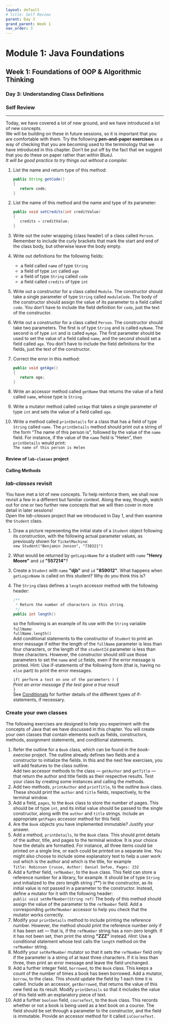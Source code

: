 ```yaml
---
layout: default
# title: Self Review
parent: Day 3
grand_parent: Week 1
nav_order: 3
---
```


# Module 1: Java Foundations

## Week 1: Foundations of OOP & Algorithmic Thinking

### Day 3: Understanding Class Definitions
### Self Review
---

Today, we have covered a lot of new ground, and we have introduced a lot of new concepts.  
We will be building on these in future sessions, so it is important that you are comfortable with them. Try the following **pen-and-paper exercises** as a way of checking that you are becoming used to the terminology that we have introduced in this chapter. Don’t be put off by the fact that we suggest that you do these on paper rather than within BlueJ.  
_It will be good practice to try things out without a compiler._

1. List the name and return type of this method:

   ```java
   public String getCode()
   {
      return code;
   }
   ```

2. List the name of this method and the name and type of its parameter:

   ```java
   public void setCredits(int creditValue)
   {
      credits = creditValue;
   }
   ```

3. Write out the outer wrapping (class header) of a class called `Person`.  
   Remember to include the curly brackets that mark the start and end of the class body, but otherwise leave the body empty.
4. Write out definitions for the following fields:
   - a field called `name` of type `String`
   - a field of type `int` called `age`
   - a field of type `String` called `code`
   - a field called `credits` of type `int`
5. Write out a constructor for a class called `Module`. The constructor should take a single parameter of type `String` called `moduleCode`. The body of the constructor should assign the value of its parameter to a field called `code`. You don’t have to include the field definition for `code`, just the text of the constructor.
6. Write out a constructor for a class called `Person`. The constructor should take two parameters. The first is of type `String` and is called `myName`. The second is of type `int` and is called `myAge`. The first parameter should be used to set the value of a field called `name`, and the second should set a field called `age`. You don’t have to include the field definitions for the fields, just the text of the constructor.
7. Correct the error in this method:

   ```java
   public void getAge()
   {
      return age;
   }
   ```

8. Write an accessor method called `getName` that returns the value of a field called `name`, whose type is `String`.
9. Write a mutator method called `setAge` that takes a single parameter of type `int` and sets the value of a field called `age`.
10. Write a method called `printDetails` for a class that has a field of type `String` called `name`. The `printDetails` method should print out a string of the form “The name of this person is”, followed by the value of the `name` field. For instance, if the value of the `name` field is “Helen”, then `printDetails` would print:  
    `The name of this person is Helen`

#### Review of `lab-classes` project

#### Calling Methods

### _lab-classes_ revisit

You have met a lot of new concepts. To help reinforce them, we shall now revisit a few in a different but familiar context. Along the way, though, watch out for one or two further new concepts that we will then cover in more detail in later sessions!  
Open the _lab-classes_ project that we introduced in Day 1, and then examine the `Student` class.

1. Draw a picture representing the initial state of a `Student` object following its construction, with the following actual parameter values, as previously shown for `TicketMachine`:  
   `new Student("Benjamin Jonson", "738321")`
2. What would be returned by `getLoginName` for a student with `name` **"Henry Moore"** and `id` **"557214"**?
3. Create a `Student` with `name` **"djb"** and `id` **"859012"**. What happens when `getLoginName` is called on this student? Why do you think this is?
4. The `String` class defines a `length` accessor method with the following header:

   ```java
   /**
    * Return the number of characters in this string.
    */
   public int length()
   ```

   so the following is an example of its use with the `String` variable `fullName`:  
   `fullName.length()`  
   Add conditional statements to the constructor of `Student` to print an error message if either the length of the `fullName` parameter is less than four characters, or the length of the `studentId` parameter is less than three characters. However, the constructor should still use those parameters to set the `name` and `id` fields, even if the error message is printed. Hint: Use if-statements of the following form (that is, having no `else` part) to print the error messages.

   `if( perform a test on one of the parameters ) {`  
    _Print an error message if the test gave a true result_  
   `}`  
   See [Conditionals](../../cheatsheets/conditionals.md) for further details of the different types of if-statements, if necessary.

### Create your own classes

The following exercises are designed to help you experiment with the concepts of Java that we have discussed in this chapter. You will create your own classes that contain elements such as fields, constructors, methods, assignment statements, and conditional
statements.

1. Refer the outline for a `Book` class, which can be found in the _book-exercise_ project. The outline already defines two fields and a constructor to initialize the fields. In this and the next few exercises, you will add features to the class outline.  
   Add two accessor methods to the class — `getAuthor` and `getTitle` — that return the author and title fields as their respective results. Test your class by creating some instances and calling the methods.
2. Add two methods, `printAuthor` and `printTitle`, to the outline `Book` class. These should print the `author` and `title` fields, respectively, to the terminal window.
3. Add a field, `pages`, to the `Book` class to store the number of pages. This should be of type `int`, and its initial value should be passed to the single constructor, along with the `author` and `title` strings. Include an appropriate `getPages` accessor method for this field.
4. Are the `Book` objects you have implemented immutable? Justify your answer.
5. Add a method, `printDetails`, to the `Book` class. This should print details of the author, title, and pages to the terminal window. It is your choice how the details are formatted. For instance, all three items could be printed on a single line, or each could be printed on a separate line. You might also choose to include some explanatory text to help a user work out which is the author and which is the title, for example  
   `Title: Robinson Crusoe, Author: Daniel Defoe, Pages: 232`
6. Add a further field, `refNumber`, to the `Book` class. This field can store a reference number for a library, for example. It should be of type `String` and initialized to the zero length string (**""**) in the constructor, as its initial value is not passed in a parameter to the constructor. Instead, define a mutator for it with the following header:  
   `public void setRefNumber(String ref)`
   The body of this method should assign the value of the parameter to the `refNumber` field. Add a corresponding `getRefNumber` accessor to help you check that the mutator works correctly.
7. Modify your `printDetails` method to include printing the reference number. However, the method should print the reference number only if it has been set — that is, if the `refNumber` string has a non-zero length. If it has not been set, then print the string **"ZZZ"** instead. _Hint:_ Use a conditional statement whose test calls the `length` method on the `refNumber` string.
8. Modify your `setRefNumber` mutator so that it sets the `refNumber` field only if the parameter is a string of at least three characters. If it is less than three, then print an error message and leave the field unchanged.
9. Add a further integer field, `borrowed`, to the `Book` class. This keeps a count of the number of times a book has been borrowed. Add a mutator, `borrow`, to the class. This should update the field by 1 each time it is called. Include an accessor, `getBorrowed`, that returns the value of this new field as its result. Modify `printDetails` so that it includes the value of this field with an explanatory piece of text.
10. Add a further `boolean` field, `courseText`, to the `Book` class. This records whether or not a book is being used as a text book on a course. The field should be set through a parameter to the constructor, and the field is immutable. Provide an accessor method for it called `isCourseText`.
